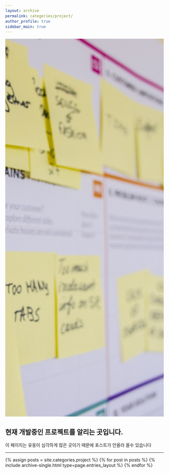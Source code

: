 ```yaml
---
layout: archive
permalink: categories/project/
author_profile: true
sidebar_main: true
---
```

<img src="https://github.com/INMD1/blog-site/blob/main/assets/image/project.jpg?raw=true"
style=" width: 100vw; height: 30vh;
        object-fit: cover;
        ">
<h2>현재 개발중인 프로젝트를 알리는 곳입니다.</h2>
<p>이 페이지는 유동이 심각하게 많은 곳이기 때문에 포스트가 안올라 올수 있습니다</p>
<hr>
{% assign posts = site.categories.project %}
{% for post in posts %} {% include archive-single.html type=page.entries_layout %} {% endfor %}
